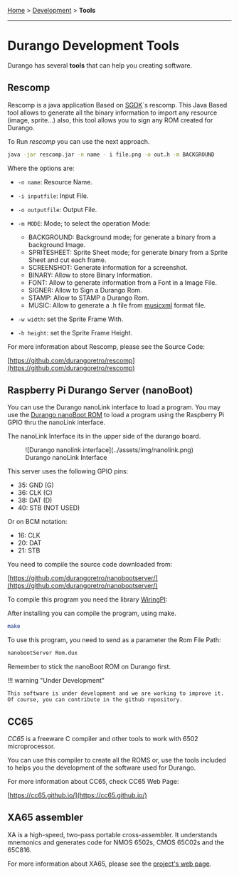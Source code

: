 [Home](../index.md) > [Development](development.md) > **Tools**
___

# Durango Development Tools

Durango has several **tools** that can help you creating software.

## Rescomp

Rescomp is a java application Based on [SGDK](https://github.com/Stephane-D/SGDK)`s rescomp. This Java Based tool allows to generate all the binary information to import any resource (image, sprite...) also, this tool allows you to sign any ROM created for Durango.

To Run _rescomp_ you can use the next approach.

```bash
java -jar rescomp.jar -n name - i file.png -o out.h -m BACKGROUND
```

Where the options are:

* ```-n name```: Resource Name.
* ```-i inputfile```: Input File.
* ```-o outputfile```: Output File.
* ```-m MODE```: Mode; to select the operation Mode:

    * BACKGROUND: Background mode; for generate a binary from a background Image.
    * SPRITESHEET: Sprite Sheet mode; for generate binary from a Sprite Sheet and cut each frame.
    * SCREENSHOT: Generate information for a screenshot.
    * BINARY: Allow to store Binary Information.
    * FONT: Allow to generate information from a Font in a Image File.
    * SIGNER: Allow to Sign a Durango Rom.
    * STAMP: Allow to STAMP a Durango Rom.
    * MUSIC: Allow to generate a .h file from [musicxml](https://www.w3.org/2021/06/musicxml40/) format file.
    
* ```-w width```: set the Sprite Frame With.
* ```-h height```: set the Sprite Frame Height.

For more information about Rescomp, please see the Source Code:

[https://github.com/durangoretro/rescomp](https://github.com/durangoretro/rescomp)

## Raspberry Pi Durango Server (nanoBoot)

You can use the Durango nanoLink interface to load a program. You may use the [Durango nanoBoot ROM](../software/roms.md#nano-boot-load-programs-from-raspberry-pi) to load a program using the Raspberry Pi GPIO thru the nanoLink interface.

The nanoLink Interface its in the upper side of the durango board.

<figure markdown>
![Durango nanolink interface](../assets/img/nanolink.png)
<figcaption>Durango nanoLink Interface</figcaption>
</figure>

This server uses the following GPIO pins:

* 35: GND (G)
* 36: CLK (C)
* 38: DAT (D)
* 40: STB (NOT USED)

Or on BCM notation:

* 16: CLK
* 20: DAT
* 21: STB

You need to compile the source code downloaded from:

[https://github.com/durangoretro/nanobootserver/](https://github.com/durangoretro/nanobootserver/)

To compile this program you need the library [WiringPI](https://github.com/WiringPi/WiringPi):


After installing you can compile the program, using make.

```bash
make
```

To use this program, you need to send as a parameter the Rom File Path:

```bash
nanobootServer Rom.dux
```

Remember to stick the nanoBoot ROM on Durango first.

!!! warning "Under Development"

    This software is under development and we are working to improve it. Of course, you can contribute in the github repository.

## CC65

_CC65_ is a freeware C compiler and other tools to work with 6502 microprocessor.

You can use this compiler to create all the ROMS or, use the tools included to helps you the development of the software used for Durango.

For more information about CC65, check CC65 Web Page:

[https://cc65.github.io/](https://cc65.github.io/)

## XA65 assembler

XA is a high-speed, two-pass portable cross-assembler. It understands mnemonics and generates code for NMOS 6502s, CMOS 65C02s and the 65C816.

For more information about XA65, please see the [project's web page](http://www.floodgap.com/retrotech/xa/).
